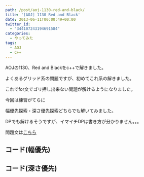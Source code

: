 ```yaml
---
path: /post/aoj-1130-red-and-black/
title: '[AOJ] 1130 Red and Black'
date: 2013-06-11T00:00:49+00:00
twitter_id:
  - "344107243194691584"
categories:
  - やってみた
tags:
  - AOJ
  - C++
---
```

AOJの1130、Red and Blackをc++で解きました。

よくあるグリッド系の問題ですが、初めてこれ系の解きました。
  
これでfor文でゴリ押し出来ない問題が解けるようになりました。

今回は練習がてらに
  
幅優先探索・深さ優先探索どちらでも解いてみました。
  
DPでも解けるそうですが、イマイチDPは書き方が分かりません。。。

問題文は[こちら](http://judge.u-aizu.ac.jp/onlinejudge/description.jsp?id=1130&lang=jp)



<!--more-->



コード(幅優先)
----------------------------------------


コード(深さ優先)
----------------------------------------


<div style="font-size:0px;height:0px;line-height:0px;margin:0;padding:0;clear:both">
</div>